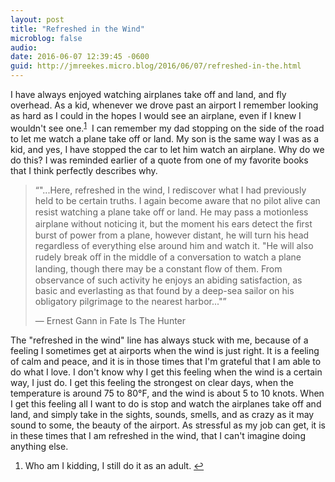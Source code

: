 ```yaml
---
layout: post
title: "Refreshed in the Wind"
microblog: false
audio: 
date: 2016-06-07 12:39:45 -0600
guid: http://jmreekes.micro.blog/2016/06/07/refreshed-in-the.html
---
```

I have always enjoyed watching airplanes take off and land, and fly overhead. As a kid, whenever we drove past an airport I remember looking as hard as I could in the hopes I would see an airplane, even if I knew I wouldn't see one.<sup><a id="ffn1" class="footnote" href="#fn1">1</a></sup>  I can remember my dad stopping on the side of the road to let me watch a plane take off or land. My son is the same way I was as a kid, and yes, I have stopped the car to let him watch an airplane. Why do we do this? I was reminded earlier of a quote from one of my favorite books that I think perfectly describes why.

<blockquote>“"...Here, refreshed in the wind, I rediscover what I had previously held to be certain truths. I again become aware that no pilot alive can resist watching a plane take oﬀ or land. He may pass a motionless airplane without noticing it, but the moment his ears detect the ﬁrst burst of power from a plane, however distant, he will turn his head regardless of everything else around him and watch it. "He will also rudely break oﬀ in the middle of a conversation to watch a plane landing, though there may be a constant ﬂow of them. From observance of such activity he enjoys an abiding satisfaction, as basic and everlasting as that found by a deep-sea sailor on his obligatory pilgrimage to the nearest harbor..."”

— Ernest Gann in Fate Is The Hunter</blockquote>

The "refreshed in the wind" line has always stuck with me, because of a feeling I sometimes get at airports when the wind is just right. It is a feeling of calm and peace, and it is in those times that I'm grateful that I am able to do what I love. I don't know why I get this feeling when the wind is a certain way, I just do. I get this feeling the strongest on clear days, when the temperature is around 75 to 80°F, and the wind is about 5 to 10 knots. When I get this feeling all I want to do is stop and watch the airplanes take off and land, and simply take in the sights, sounds, smells, and as crazy as it may sound to some, the beauty of the airport. As stressful as my job can get, it is in these times that I am refreshed in the wind, that I can't imagine doing anything else.

<ol id="footnotes">
    <li id="fn1">Who am I kidding, I still do it as an adult. <a href="#ffn1">↩</a></li>
</ol>
